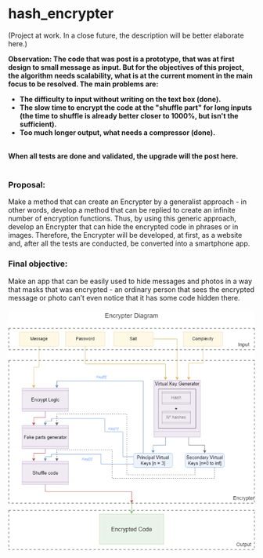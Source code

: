 # hash_encrypter
(Project at work. In a close future, the description will be better elaborate here.) </br>

<b>Observation: The code that was post is a prototype, that was at first design to small message as input. But for the objectives of this project, the algorithm needs scalability, what is at the current moment in the main focus to be resolved. The main problems are:
<ul>  
<li>The difficulty to input without writing on the text box (done).</li>
<li>The slow time to encrypt the code at the "shuffle part" for long inputs (the time to shuffle is already better closer to 1000%,  but isn't the sufficient).</li>
<li>Too much longer output, what needs a compressor (done).</li>
</ul></br>
When all tests are done and validated, the upgrade will the post here.</b>
</br></br>
<h3>Proposal:</h3>
Make a method that can create an Encrypter by a generalist approach - in other words, develop a method that can be replied to create an infinite number of encryption functions. Thus, by using this generic approach, develop an Encrypter that can hide the encrypted code in phrases or in images. Therefore, the Encrypter will be developed, at first, as a website and, after all the tests are conducted, be converted into a smartphone app.</br>

<h3>Final objective:</h3>
Make an app that can be easily used to hide messages and photos in a way that masks that was encrypted - an ordinary person that sees the encrypted message or photo can’t even notice that it has some code hidden there.</br></br>

<img id="diagram" rel="preload" src="images/diagrampng.png">
